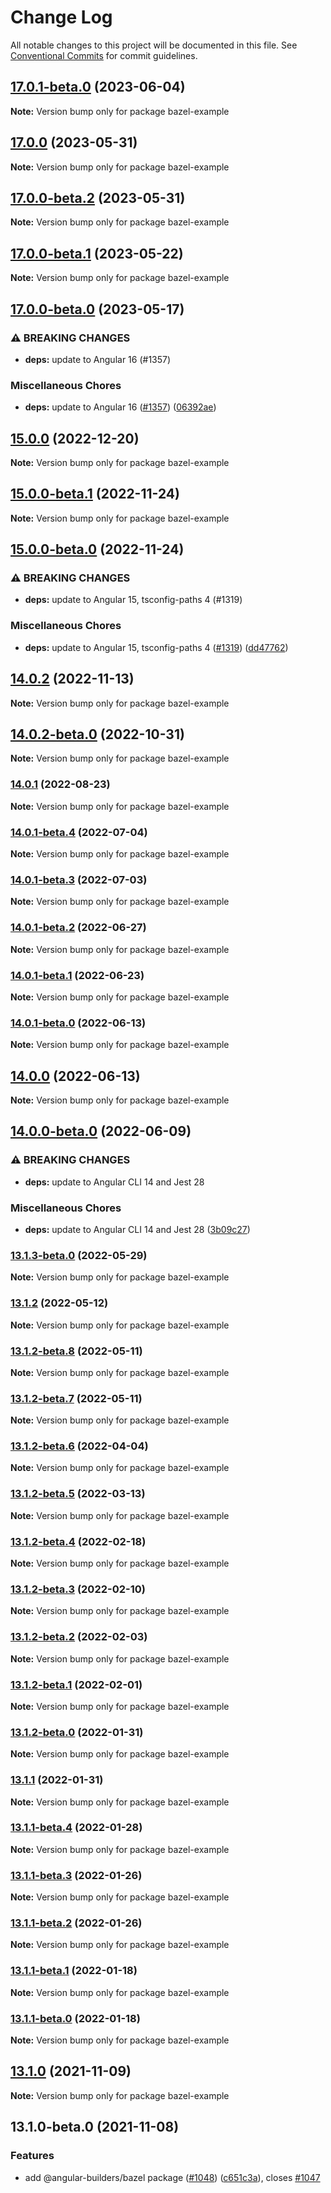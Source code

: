 # Change Log

All notable changes to this project will be documented in this file.
See [Conventional Commits](https://conventionalcommits.org) for commit guidelines.

## [17.0.1-beta.0](https://github.com/just-jeb/angular-builders/compare/bazel-example@17.0.0...bazel-example@17.0.1-beta.0) (2023-06-04)

**Note:** Version bump only for package bazel-example

## [17.0.0](https://github.com/just-jeb/angular-builders/compare/bazel-example@17.0.0-beta.2...bazel-example@17.0.0) (2023-05-31)

**Note:** Version bump only for package bazel-example

## [17.0.0-beta.2](https://github.com/just-jeb/angular-builders/compare/bazel-example@17.0.0-beta.1...bazel-example@17.0.0-beta.2) (2023-05-31)

**Note:** Version bump only for package bazel-example

## [17.0.0-beta.1](https://github.com/just-jeb/angular-builders/compare/bazel-example@17.0.0-beta.0...bazel-example@17.0.0-beta.1) (2023-05-22)

**Note:** Version bump only for package bazel-example

## [17.0.0-beta.0](https://github.com/just-jeb/angular-builders/compare/bazel-example@15.0.0...bazel-example@17.0.0-beta.0) (2023-05-17)

### ⚠ BREAKING CHANGES

* **deps:** update to Angular 16 (#1357)

### Miscellaneous Chores

* **deps:** update to Angular 16 ([#1357](https://github.com/just-jeb/angular-builders/issues/1357)) ([06392ae](https://github.com/just-jeb/angular-builders/commit/06392ae894896f2ba863991e486b57a7abc80c3c))

## [15.0.0](https://github.com/just-jeb/angular-builders/compare/bazel-example@15.0.0-beta.1...bazel-example@15.0.0) (2022-12-20)

**Note:** Version bump only for package bazel-example

## [15.0.0-beta.1](https://github.com/just-jeb/angular-builders/compare/bazel-example@15.0.0-beta.0...bazel-example@15.0.0-beta.1) (2022-11-24)

**Note:** Version bump only for package bazel-example

## [15.0.0-beta.0](https://github.com/just-jeb/angular-builders/compare/bazel-example@14.0.2...bazel-example@15.0.0-beta.0) (2022-11-24)

### ⚠ BREAKING CHANGES

* **deps:** update to Angular 15, tsconfig-paths 4 (#1319)

### Miscellaneous Chores

* **deps:** update to Angular 15, tsconfig-paths 4 ([#1319](https://github.com/just-jeb/angular-builders/issues/1319)) ([dd47762](https://github.com/just-jeb/angular-builders/commit/dd47762b7da037f7b1bf3ebf6f8ebed4a9819ecb))

## [14.0.2](https://github.com/just-jeb/angular-builders/compare/bazel-example@14.0.2-beta.0...bazel-example@14.0.2) (2022-11-13)

**Note:** Version bump only for package bazel-example

## [14.0.2-beta.0](https://github.com/just-jeb/angular-builders/compare/bazel-example@14.0.1...bazel-example@14.0.2-beta.0) (2022-10-31)

**Note:** Version bump only for package bazel-example

### [14.0.1](https://github.com/just-jeb/angular-builders/compare/bazel-example@14.0.1-beta.4...bazel-example@14.0.1) (2022-08-23)

**Note:** Version bump only for package bazel-example

### [14.0.1-beta.4](https://github.com/just-jeb/angular-builders/compare/bazel-example@14.0.1-beta.3...bazel-example@14.0.1-beta.4) (2022-07-04)

**Note:** Version bump only for package bazel-example

### [14.0.1-beta.3](https://github.com/just-jeb/angular-builders/compare/bazel-example@14.0.1-beta.2...bazel-example@14.0.1-beta.3) (2022-07-03)

**Note:** Version bump only for package bazel-example

### [14.0.1-beta.2](https://github.com/just-jeb/angular-builders/compare/bazel-example@14.0.1-beta.1...bazel-example@14.0.1-beta.2) (2022-06-27)

**Note:** Version bump only for package bazel-example

### [14.0.1-beta.1](https://github.com/just-jeb/angular-builders/compare/bazel-example@14.0.1-beta.0...bazel-example@14.0.1-beta.1) (2022-06-23)

**Note:** Version bump only for package bazel-example

### [14.0.1-beta.0](https://github.com/just-jeb/angular-builders/compare/bazel-example@14.0.0...bazel-example@14.0.1-beta.0) (2022-06-13)

**Note:** Version bump only for package bazel-example

## [14.0.0](https://github.com/just-jeb/angular-builders/compare/bazel-example@14.0.0-beta.0...bazel-example@14.0.0) (2022-06-13)

**Note:** Version bump only for package bazel-example

## [14.0.0-beta.0](https://github.com/just-jeb/angular-builders/compare/bazel-example@13.1.3-beta.0...bazel-example@14.0.0-beta.0) (2022-06-09)

### ⚠ BREAKING CHANGES

- **deps:** update to Angular CLI 14 and Jest 28

### Miscellaneous Chores

- **deps:** update to Angular CLI 14 and Jest 28 ([3b09c27](https://github.com/just-jeb/angular-builders/commit/3b09c27bca0830c4fbd934c9b628df232149a948))

### [13.1.3-beta.0](https://github.com/just-jeb/angular-builders/compare/bazel-example@13.1.2...bazel-example@13.1.3-beta.0) (2022-05-29)

**Note:** Version bump only for package bazel-example

### [13.1.2](https://github.com/just-jeb/angular-builders/compare/bazel-example@13.1.2-beta.8...bazel-example@13.1.2) (2022-05-12)

**Note:** Version bump only for package bazel-example

### [13.1.2-beta.8](https://github.com/just-jeb/angular-builders/compare/bazel-example@13.1.2-beta.7...bazel-example@13.1.2-beta.8) (2022-05-11)

**Note:** Version bump only for package bazel-example

### [13.1.2-beta.7](https://github.com/just-jeb/angular-builders/compare/bazel-example@13.1.2-beta.6...bazel-example@13.1.2-beta.7) (2022-05-11)

**Note:** Version bump only for package bazel-example

### [13.1.2-beta.6](https://github.com/just-jeb/angular-builders/compare/bazel-example@13.1.2-beta.5...bazel-example@13.1.2-beta.6) (2022-04-04)

**Note:** Version bump only for package bazel-example

### [13.1.2-beta.5](https://github.com/just-jeb/angular-builders/compare/bazel-example@13.1.2-beta.4...bazel-example@13.1.2-beta.5) (2022-03-13)

**Note:** Version bump only for package bazel-example

### [13.1.2-beta.4](https://github.com/just-jeb/angular-builders/compare/bazel-example@13.1.2-beta.3...bazel-example@13.1.2-beta.4) (2022-02-18)

**Note:** Version bump only for package bazel-example

### [13.1.2-beta.3](https://github.com/just-jeb/angular-builders/compare/bazel-example@13.1.2-beta.2...bazel-example@13.1.2-beta.3) (2022-02-10)

**Note:** Version bump only for package bazel-example

### [13.1.2-beta.2](https://github.com/just-jeb/angular-builders/compare/bazel-example@13.1.2-beta.1...bazel-example@13.1.2-beta.2) (2022-02-03)

**Note:** Version bump only for package bazel-example

### [13.1.2-beta.1](https://github.com/just-jeb/angular-builders/compare/bazel-example@13.1.2-beta.0...bazel-example@13.1.2-beta.1) (2022-02-01)

**Note:** Version bump only for package bazel-example

### [13.1.2-beta.0](https://github.com/just-jeb/angular-builders/compare/bazel-example@13.1.1...bazel-example@13.1.2-beta.0) (2022-01-31)

**Note:** Version bump only for package bazel-example

### [13.1.1](https://github.com/just-jeb/angular-builders/compare/bazel-example@13.1.1-beta.4...bazel-example@13.1.1) (2022-01-31)

**Note:** Version bump only for package bazel-example

### [13.1.1-beta.4](https://github.com/just-jeb/angular-builders/compare/bazel-example@13.1.1-beta.3...bazel-example@13.1.1-beta.4) (2022-01-28)

**Note:** Version bump only for package bazel-example

### [13.1.1-beta.3](https://github.com/just-jeb/angular-builders/compare/bazel-example@13.1.1-beta.2...bazel-example@13.1.1-beta.3) (2022-01-26)

**Note:** Version bump only for package bazel-example

### [13.1.1-beta.2](https://github.com/just-jeb/angular-builders/compare/bazel-example@13.1.1-beta.1...bazel-example@13.1.1-beta.2) (2022-01-26)

**Note:** Version bump only for package bazel-example

### [13.1.1-beta.1](https://github.com/just-jeb/angular-builders/compare/bazel-example@13.1.1-beta.0...bazel-example@13.1.1-beta.1) (2022-01-18)

**Note:** Version bump only for package bazel-example

### [13.1.1-beta.0](https://github.com/just-jeb/angular-builders/compare/bazel-example@13.1.0...bazel-example@13.1.1-beta.0) (2022-01-18)

**Note:** Version bump only for package bazel-example

## [13.1.0](https://github.com/just-jeb/angular-builders/compare/bazel-example@13.1.0-beta.0...bazel-example@13.1.0) (2021-11-09)

**Note:** Version bump only for package bazel-example

## 13.1.0-beta.0 (2021-11-08)

### Features

- add @angular-builders/bazel package ([#1048](https://github.com/just-jeb/angular-builders/issues/1048)) ([c651c3a](https://github.com/just-jeb/angular-builders/commit/c651c3a338555ea7f082d884d6fe3cc18344c0cd)), closes [#1047](https://github.com/just-jeb/angular-builders/issues/1047)
